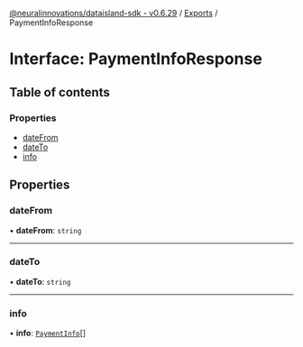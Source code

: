 [@neuralinnovations/dataisland-sdk - v0.6.29](../../README.md) / [Exports](../modules.md) / PaymentInfoResponse

# Interface: PaymentInfoResponse

## Table of contents

### Properties

- [dateFrom](PaymentInfoResponse.md#datefrom)
- [dateTo](PaymentInfoResponse.md#dateto)
- [info](PaymentInfoResponse.md#info)

## Properties

### dateFrom

• **dateFrom**: `string`

___

### dateTo

• **dateTo**: `string`

___

### info

• **info**: [`PaymentInfo`](PaymentInfo.md)[]
